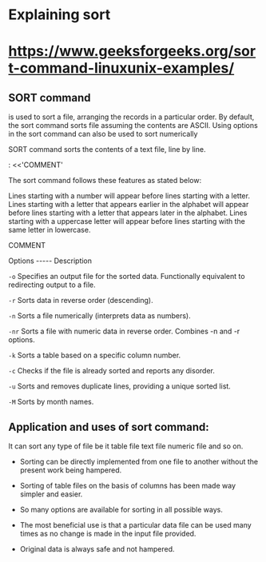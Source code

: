 # Explaining sort

# https://www.geeksforgeeks.org/sort-command-linuxunix-examples/

## SORT command

is used to sort a file, arranging the records in a particular order. By default, the sort command sorts file assuming the contents are ASCII. Using options in the sort command can also be used to sort numerically

SORT command sorts the contents of a text file, line by line.


: <<'COMMENT'

The sort command follows these features as stated below:  

Lines starting with a number will appear before lines starting with a letter.
Lines starting with a letter that appears earlier in the alphabet will appear before lines starting with a letter that appears later in the alphabet.
Lines starting with a uppercase letter will appear before lines starting with the same letter in lowercase.

COMMENT

Options ----- Description


``-o`` Specifies an output file for the sorted data. Functionally equivalent to redirecting output to a file.

``-r`` Sorts data in reverse order (descending).

``-n`` Sorts a file numerically (interprets data as numbers).

``-nr`` Sorts a file with numeric data in reverse order. Combines -n and -r options.

``-k`` Sorts a table based on a specific column number.

``-c`` Checks if the file is already sorted and reports any disorder.

``-u`` Sorts and removes duplicate lines, providing a unique sorted list.

``-M`` Sorts by month names.



## Application and uses of sort command:

It can sort any type of file be it table file text file numeric file and so on.
- Sorting can be directly implemented from one file to another without the present work being hampered.

- Sorting of table files on the basis of columns has been made way simpler and easier.
- So many options are available for sorting in all possible ways.
- The most beneficial use is that a particular data file can be used many times as no change is made in the input file provided.
- Original data is always safe and not hampered.
